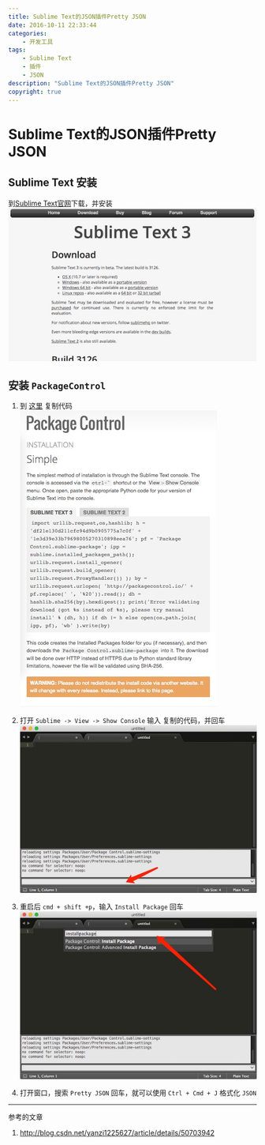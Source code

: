 ```yaml
---
title: Sublime Text的JSON插件Pretty JSON
date: 2016-10-11 22:33:44
categories:
	- 开发工具
tags:
	- Sublime Text
	- 插件
	- JSON
description: "Sublime Text的JSON插件Pretty JSON"
copyright: true
---
```


# Sublime Text的JSON插件Pretty JSON

## Sublime Text 安装

到[Sublime Text官网](http://www.sublimetext.com/3)下载，并安装
![image](2016-10-11-Sublime_Text的JSON插件Pretty_JSON/image1.jpg)

## 安装 `PackageControl`

1. 到 [这里](https://packagecontrol.io/installation) 复制代码
	![image](2016-10-11-Sublime_Text的JSON插件Pretty_JSON/image2.jpg)

2. 打开 `Sublime -> View -> Show Console` 输入 复制的代码，并回车
	![image](2016-10-11-Sublime_Text的JSON插件Pretty_JSON/image3.jpg)

3. 重启后 `cmd + shift +p`，输入 `Install Package` 回车
	![image](2016-10-11-Sublime_Text的JSON插件Pretty_JSON/image4.jpg)

4. 打开窗口，搜索 `Pretty JSON` 回车，就可以使用  `Ctrl + Cmd + J` 格式化 `JSON`

---

参考的文章
1. http://blog.csdn.net/yanzi1225627/article/details/50703942